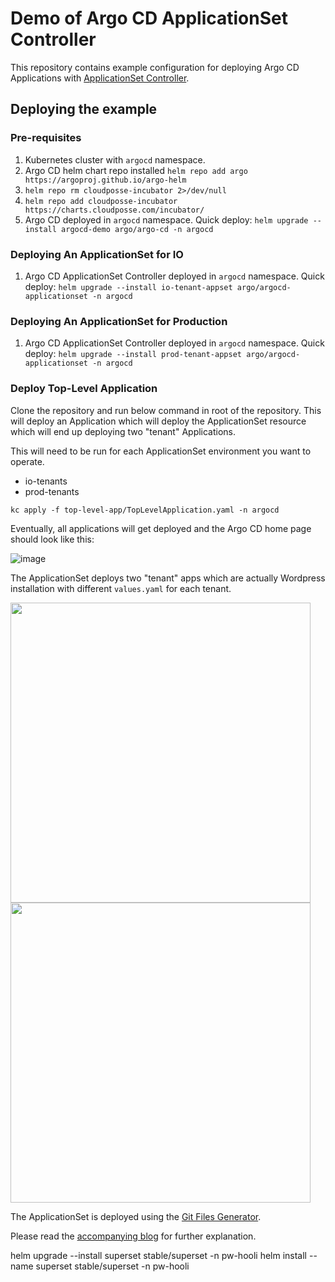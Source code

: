 # Demo of Argo CD ApplicationSet Controller

This repository contains example configuration for deploying
Argo CD Applications with [ApplicationSet Controller](https://argocd-applicationset.readthedocs.io/en/stable/).

## Deploying the example

### Pre-requisites

1. Kubernetes cluster with `argocd` namespace.
2. Argo CD helm chart repo installed `helm repo add argo https://argoproj.github.io/argo-helm`
3. `helm repo rm cloudposse-incubator 2>/dev/null`
4. `helm repo add cloudposse-incubator https://charts.cloudposse.com/incubator/`
3. Argo CD deployed in `argocd` namespace. Quick deploy: `helm upgrade --install argocd-demo argo/argo-cd -n argocd`

### Deploying An ApplicationSet for IO
1. Argo CD ApplicationSet Controller deployed in `argocd` namespace. Quick deploy: `helm upgrade --install io-tenant-appset argo/argocd-applicationset -n argocd`

### Deploying An ApplicationSet for Production
1. Argo CD ApplicationSet Controller deployed in `argocd` namespace. Quick deploy: `helm upgrade --install prod-tenant-appset argo/argocd-applicationset -n argocd`

### Deploy Top-Level Application

Clone the repository and run below command in root of the repository. 
This will deploy an Application which will deploy the ApplicationSet 
resource which will end up deploying two "tenant" Applications.

This will need to be run for each ApplicationSet environment you want to operate.
 - io-tenants
 - prod-tenants

```shell
kc apply -f top-level-app/TopLevelApplication.yaml -n argocd
```

Eventually, all applications will get deployed and the Argo CD home page should look like this:

![image](https://user-images.githubusercontent.com/4991449/135903301-9085dd5f-bcd6-4e57-8fdf-59b81745fbee.png)

The ApplicationSet deploys two "tenant" apps which are actually Wordpress installation with different `values.yaml` for each tenant.

<p>
  <img src="https://user-images.githubusercontent.com/4991449/135905713-c84f0b10-aed7-4b6c-b3a2-8c7bd7b6b5c5.png" width="480" />
  <img src="https://user-images.githubusercontent.com/4991449/135905746-485a8091-a9da-49e3-ad8e-fc46d82137f0.png" width="480" />
</p>

The ApplicationSet is deployed using the [Git Files Generator](https://argocd-applicationset.readthedocs.io/en/stable/Generators-Git/#git-generator-files).

Please read the [accompanying blog](https://itnext.io/level-up-your-argo-cd-game-with-applicationset-ccd874977c4c) for further explanation.

helm upgrade --install superset stable/superset -n pw-hooli
helm install --name superset stable/superset -n pw-hooli

